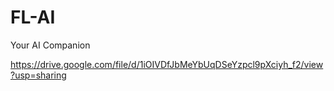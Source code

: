 # FL-AI
Your AI Companion


https://drive.google.com/file/d/1iOIVDfJbMeYbUqDSeYzpcl9pXciyh_f2/view?usp=sharing
